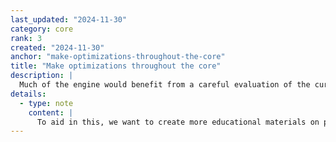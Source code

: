 ```yaml
---
last_updated: "2024-11-30"
category: core
rank: 3
created: "2024-11-30"
anchor: "make-optimizations-throughout-the-core"
title: "Make optimizations throughout the core"
description: |
  Much of the engine would benefit from a careful evaluation of the current performance bottlenecks and improvements to ensure that it is running as fast as possible. Godot 4.0 drastically improved the overall architecture of Godot, but there is still a lot of legacy code that is not benefitting from the architectural improvements. We need to seek out those areas and fix them.
details:
  - type: note
    content: |
      To aid in this, we want to create more educational materials on profiling performance issues (both for CPU and GPU workloads).
---
```

